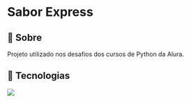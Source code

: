 <h1>Sabor Express</h1>

<h2>📌 Sobre</h2>
<p>Projeto utilizado nos desafios dos cursos de Python da Alura.</p>

## 🚀 Tecnologias
<div>
  <img src="https://img.shields.io/badge/python-3670A0?style=for-the-badge&logo=python&logoColor=ffdd54">
</div>
